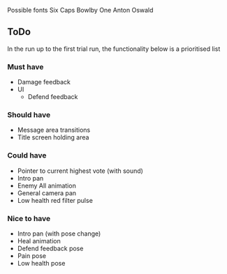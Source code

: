 Possible fonts
 Six Caps
 Bowlby One
 Anton
 Oswald

ToDo
----

In the run up to the first trial run, the functionality below is a prioritised list

### Must have ###

* Damage feedback
* UI
  * Defend feedback

### Should have ###

* Message area transitions
* Title screen holding area

### Could have ###

* Pointer to current highest vote (with sound)
* Intro pan
* Enemy All animation
* General camera pan
* Low health red filter pulse

### Nice to have ###

* Intro pan (with pose change)
* Heal animation
* Defend feedback pose
* Pain pose
* Low health pose
